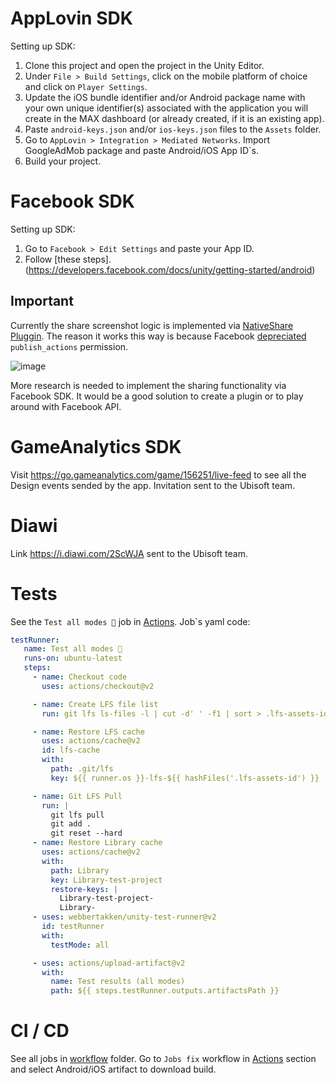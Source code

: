 # AppLovin SDK
Setting up SDK:
1. Clone this project and open the project in the Unity Editor.
2. Under `File > Build Settings`, click on the mobile platform of choice and click on `Player Settings`.
3. Update the iOS bundle identifier and/or Android package name with your own unique identifier(s) associated with the application you will create in the MAX dashboard (or already created, if it is an existing app).
4. Paste `android-keys.json` and/or `ios-keys.json` files to the `Assets` folder.
5. Go to `AppLovin > Integration > Mediated Networks`. Import GoogleAdMob package and paste Android/iOS App ID`s.
6. Build your project.

# Facebook SDK
Setting up SDK:
1. Go to `Facebook > Edit Settings` and paste your App ID.
2. Follow [these steps].(https://developers.facebook.com/docs/unity/getting-started/android)
## Important
Currently the share screenshot logic is implemented via [NativeShare Pluggin](https://github.com/yasirkula/UnityNativeShare). 
The reason it works this way is because Facebook [depreciated](https://developers.facebook.com/blog/post/2018/07/31/platform-update-publish-permission/?locale=ru_RU) `publish_actions` permission.

![image](https://i.ibb.co/ggCkQWQ/Screenshot-2021-08-02-at-11-35-03.png)

More research is needed to implement the sharing functionality via Facebook SDK. It would be a good solution to create
a plugin or to play around with Facebook API.

# GameAnalytics SDK
Visit https://go.gameanalytics.com/game/156251/live-feed to see all the Design events sended by the app. Invitation sent to the Ubisoft team.

# Diawi

Link https://i.diawi.com/2ScWJA sent to the Ubisoft team.

# Tests

See the `Test all modes 📝` job in [Actions](https://github.com/nintendaii/UbiTest/actions).
Job`s yaml code:

```yaml
testRunner:
   name: Test all modes 📝
   runs-on: ubuntu-latest
   steps:
     - name: Checkout code
       uses: actions/checkout@v2

     - name: Create LFS file list
       run: git lfs ls-files -l | cut -d' ' -f1 | sort > .lfs-assets-id

     - name: Restore LFS cache
       uses: actions/cache@v2
       id: lfs-cache
       with:
         path: .git/lfs
         key: ${{ runner.os }}-lfs-${{ hashFiles('.lfs-assets-id') }}

     - name: Git LFS Pull
       run: |
         git lfs pull
         git add .
         git reset --hard
     - name: Restore Library cache
       uses: actions/cache@v2
       with:
         path: Library
         key: Library-test-project
         restore-keys: |
           Library-test-project-
           Library-
     - uses: webbertakken/unity-test-runner@v2
       id: testRunner
       with:
         testMode: all

     - uses: actions/upload-artifact@v2
       with:
         name: Test results (all modes)
         path: ${{ steps.testRunner.outputs.artifactsPath }}
```

# CI / CD

See all jobs in [workflow](https://github.com/nintendaii/UbiTest/tree/main/.github/workflows) folder. Go to `Jobs fix` workflow in [Actions](https://github.com/nintendaii/UbiTest/actions)  section and select Android/iOS artifact to download build.
